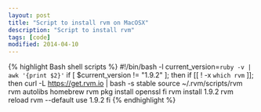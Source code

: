 ```yaml
---
layout: post
title: "Script to install rvm on MacOSX"
description: "Script to install rvm"
tags: [code]
modified: 2014-04-10
---
```


{% highlight Bash shell scripts %}
#!/bin/bash -l
current_version=`ruby -v | awk '{print $2}'`
if [ $current_version != "1.9.2" ]; then
if [[ ! -x `which rvm` ]]; then
curl -L https://get.rvm.io | bash -s stable
source ~/.rvm/scripts/rvm
rvm autolibs homebrew
rvm pkg install openssl
fi
rvm install 1.9.2
rvm reload
rvm --default use 1.9.2
fi
{% endhighlight %}